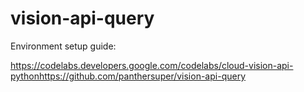 # vision-api-query

Environment setup guide:

https://codelabs.developers.google.com/codelabs/cloud-vision-api-pythonhttps://github.com/panthersuper/vision-api-query
